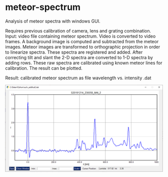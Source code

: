 # meteor-spectrum
Analysis of meteor spectra with windows GUI.

Requires previous calibration of camera, lens and grating combination. Input: video file containing meteor spectrum. Video is converted to video frames. A background image is computed and subtracted from the meteor images. Meteor images are transformed to orthographic projection in order to linearize spectra. These spectra are registered and added. After correcting tilt and slant the 2-D spectra are converted to 1-D spectra by adding rows. These raw spectra are calibrated using known meteor lines for calibration. The result can be plotted.

Result: calibrated meteor spectrum as file wavelength vs. intensity .dat

<img src= https://github.com/meteorspectroscopy/meteor-spectrum/blob/master/doc/m_spec%20plot%20spectrum.PNG>
